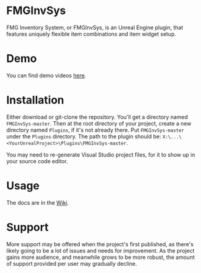 # FMGInvSys
FMG Inventory System, or FMGInvSys, is an Unreal Engine plugin, that features uniquely flexible item combinations and item widget setup.

# Demo
You can find demo videos [here](https://www.freemanmakesgames.pro/work/fmg-inv-sys).

# Installation
Either download or git-clone the repository. You'll get a directory named `FMGInvSys-master`. Then at the root directory of your project, create a new directory named `Plugins`, if it's not already there. Put `FMGInvSys-master` under the `Plugins` directory. The path to the plugin should be: `X:\...\<YourUnrealProject>\Plugins\FMGInvSys-master`.

You may need to re-generate Visual Studio project files, for it to show up in your source code editor.

# Usage
The docs are in the [Wiki](https://github.com/FreemanMakesGames/FMGInvSys/wiki).

# Support
More support may be offered when the project's first published, as there's likely going to be a lot of issues and needs for improvement. As the project gains more audience, and meanwhile grows to be more robust, the amount of support provided per user may gradually decline.
